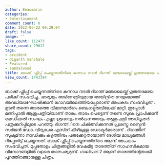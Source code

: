 ```yaml
---
author: Beaumaris
categories:
- Entertainment
comment_count: 0
date: 2022-06-22 09:29:04
draft: false
image: ''
like_count: 112473
share_count: 29612
tags:
- accident
- diganth manchale
- Featured
- sandalwood
title: ബാക്ക് ഫ്ലിപ്പ് ചെയ്യുന്നതിനിടെ കന്നഡ നടൻ ദിഗന്ത് മഞ്ചാലെയ്ക്ക് ഗുരുതരമായ പരിക്ക്
view_count: 1443394
---
```


ബാക്ക് ഫ്ലിപ്പ് ചെയ്യുന്നതിനിടെ കന്നഡ നടൻ ദിഗന്ത് മഞ്ചാലെയ്ക്ക് ഗുരുതരമായ പരിക്ക് സംഭവിച്ചു.. ഭാര്യയും അഭിനേത്രിയുമായ അയ്ന്ദ്രിത റേയുമൊത്ത് അവധിയാഘോഷിക്കാൻ ഗോവയിലെത്തിയപ്പോഴാണ് അപകടം സംഭവിച്ചത് . ഉടൻ തന്നെ താരത്തെ വിമാനമാർഗം ബെംഗളൂരുവിലേക്ക് മാറ്റി. ഇപ്പോൾ മണിപ്പാല്‍ ആശുപത്രിയിലാണ് താരം. താരം പെട്ടെന്ന് തന്നെ സുഖം പ്രാപിക്കാന്‍ മെഡിക്കല്‍ സംഘം എല്ലാ ശ്രദ്ധയും നല്‍കുന്നതായും ആശുപത്രി അധികൃതര്‍ പത്രക്കുറിപ്പിലൂടെ പറഞ്ഞു. ദിഗന്ത്‌ിനെ ചികിത്സിക്കുന്നത് പ്രശസ്ത സ്പൈന്‍ സര്‍ജന്‍ ഡോ. വിദ്യാധര എസിന് കീഴിലുള്ള ഡോക്ടർമാരാണ് . ദിഗന്തിന് സുഷുമ്‌നാ നാഡിക്കും കഴുത്തിനും പരുക്കേറ്റതായാണ് ദേശീയ മാധ്യമങ്ങൾ റിപ്പോർട്ട് ചെയ്യുന്നത്. ബാക് ഫ്ലിപ്പ് ചെയ്യുന്നതിനിടെ ആണ് അപകടം സംഭവിച്ചത്. മുപ്പതോളം ചിത്രങ്ങളിൽ വേഷമിട്ട താരത്തിന് സാഹസികമായ വിനോദങ്ങളിൽ വളരെ താത്പര്യമുണ്ട്. ഗാലിപത 2 ആണ് താരത്തിന്റേതായി പുറത്തിറങ്ങാനുള്ള ചിത്രം.